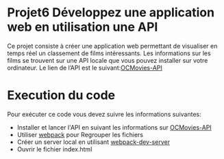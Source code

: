 # Projet6 Développez une application web en utilisation une API
Ce projet consiste à créer une application web permettant de visualiser en temps réel un classement de films intéressants.
Les informations sur les films se trouvent sur une API locale que vous pouvez installer sur votre ordinateur. 
Le lien de l’API est le suivant:[OCMovies-API](https://github.com/OpenClassrooms-Student-Center/OCMovies-API-EN-FR)
# Execution du code
 Pour exécuter ce code vous devez suivre les informations suivantes:
 * Installer et lancer l'API en suivant les informations sur [OCMovies-API](https://github.com/OpenClassrooms-Student-Center/OCMovies-API-EN-FR)
 * Utiliser [webpack](https://webpack.js.org/) pour Regrouper les fichiers
 * Créer un server local en utilisant [webpack-dev-server](https://github.com/webpack/webpack-dev-server)
 * Ouvrir le fichier index.html

